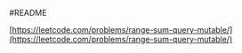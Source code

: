 #README

[https://leetcode.com/problems/range-sum-query-mutable/](https://leetcode.com/problems/range-sum-query-mutable/)
